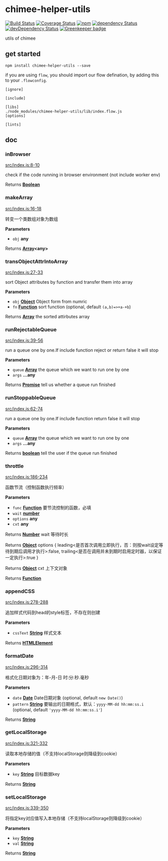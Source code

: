 # chimee-helper-utils

[![Build Status](https://img.shields.io/travis/Chimeejs/chimee-helper-utils/master.svg?style=flat-square)](https://travis-ci.org/Chimeejs/chimee-helper-utils.svg?branch=master)
[![Coverage Status](https://img.shields.io/coveralls/Chimeejs/chimee-helper-utils/master.svg?style=flat-square)](https://coveralls.io/github/Chimeejs/chimee-helper-utils?branch=master)
[![npm](https://img.shields.io/npm/v/chimee-helper-utils.svg?colorB=brightgreen&style=flat-square)](https://www.npmjs.com/package/chimee-helper-utils)
[![dependency Status](https://david-dm.org/Chimeejs/chimee-helper-utils.svg)](https://david-dm.org/Chimeejs/chimee-helper-utils)
[![devDependency Status](https://david-dm.org/Chimeejs/chimee-helper-utils/dev-status.svg)](https://david-dm.org/Chimeejs/chimee-helper-utils?type=dev) [![Greenkeeper badge](https://badges.greenkeeper.io/Chimeejs/chimee-helper-utils.svg)](https://greenkeeper.io/)

utils of chimee

## get started

```shell
npm install chimee-helper-utils --save
```

if you are using `flow`, you should import our flow defination, by adding this to your `.flowconfig`.

    [ignore]

    [include]

    [libs]
    ./node_modules/chimee-helper-utils/lib/index.flow.js
    [options]

    [lints]

## doc

<!-- Generated by documentation.js. Update this documentation by updating the source code. -->

### inBrowser

[src/index.js:8-10](https://github.com/Chimeejs/chimee-helper-utils/blob/bbecaf917f2d9b21704bfae1a25ebe4a10383200/src/index.js#L8-L10 "Source code on GitHub")

check if the code running in browser environment (not include worker env)

Returns **[Boolean](https://developer.mozilla.org/en-US/docs/Web/JavaScript/Reference/Global_Objects/Boolean)** 

### makeArray

[src/index.js:16-18](https://github.com/Chimeejs/chimee-helper-utils/blob/bbecaf917f2d9b21704bfae1a25ebe4a10383200/src/index.js#L16-L18 "Source code on GitHub")

转变一个类数组对象为数组

**Parameters**

-   `obj` **any** 

Returns **[Array](https://developer.mozilla.org/en-US/docs/Web/JavaScript/Reference/Global_Objects/Array)&lt;any>** 

### transObjectAttrIntoArray

[src/index.js:27-33](https://github.com/Chimeejs/chimee-helper-utils/blob/bbecaf917f2d9b21704bfae1a25ebe4a10383200/src/index.js#L27-L33 "Source code on GitHub")

sort Object attributes by function
and transfer them into array

**Parameters**

-   `obj` **[Object](https://developer.mozilla.org/en-US/docs/Web/JavaScript/Reference/Global_Objects/Object)** Object form from numric
-   `fn` **[Function](https://developer.mozilla.org/en-US/docs/Web/JavaScript/Reference/Statements/function)** sort function (optional, default `(a,b)=>+a-+b`)

Returns **[Array](https://developer.mozilla.org/en-US/docs/Web/JavaScript/Reference/Global_Objects/Array)** the sorted attirbutes array

### runRejectableQueue

[src/index.js:39-56](https://github.com/Chimeejs/chimee-helper-utils/blob/bbecaf917f2d9b21704bfae1a25ebe4a10383200/src/index.js#L39-L56 "Source code on GitHub")

run a queue one by one.If include function reject or return false it will stop

**Parameters**

-   `queue` **[Array](https://developer.mozilla.org/en-US/docs/Web/JavaScript/Reference/Global_Objects/Array)** the queue which we want to run one by one
-   `args` **...any** 

Returns **[Promise](https://developer.mozilla.org/en-US/docs/Web/JavaScript/Reference/Global_Objects/Promise)** tell us whether a queue run finished

### runStoppableQueue

[src/index.js:62-74](https://github.com/Chimeejs/chimee-helper-utils/blob/bbecaf917f2d9b21704bfae1a25ebe4a10383200/src/index.js#L62-L74 "Source code on GitHub")

run a queue one by one.If include function return false it will stop

**Parameters**

-   `queue` **[Array](https://developer.mozilla.org/en-US/docs/Web/JavaScript/Reference/Global_Objects/Array)** the queue which we want to run one by one
-   `args` **...any** 

Returns **[boolean](https://developer.mozilla.org/en-US/docs/Web/JavaScript/Reference/Global_Objects/Boolean)** tell the user if the queue run finished

### throttle

[src/index.js:186-234](https://github.com/Chimeejs/chimee-helper-utils/blob/bbecaf917f2d9b21704bfae1a25ebe4a10383200/src/index.js#L186-L234 "Source code on GitHub")

函数节流（控制函数执行频率）

**Parameters**

-   `func` **[Function](https://developer.mozilla.org/en-US/docs/Web/JavaScript/Reference/Statements/function)** 要节流控制的函数，必填
-   `wait` **[number](https://developer.mozilla.org/en-US/docs/Web/JavaScript/Reference/Global_Objects/Number)** 
-   `options` **any** 
-   `cxt` **any** 

Returns **[Number](https://developer.mozilla.org/en-US/docs/Web/JavaScript/Reference/Global_Objects/Number)** wait 等待时长

Returns **[Object](https://developer.mozilla.org/en-US/docs/Web/JavaScript/Reference/Global_Objects/Object)** options {
                     leading&lt;是否首次调用立即执行，否：则按wait设定等待到期后调用才执行>:false,
                     trailing&lt;是否在调用并未到期时启用定时器，以保证一定执行>:true
                   }

Returns **[Object](https://developer.mozilla.org/en-US/docs/Web/JavaScript/Reference/Global_Objects/Object)** cxt 上下文对象

Returns **[Function](https://developer.mozilla.org/en-US/docs/Web/JavaScript/Reference/Statements/function)** 

### appendCSS

[src/index.js:278-288](https://github.com/Chimeejs/chimee-helper-utils/blob/bbecaf917f2d9b21704bfae1a25ebe4a10383200/src/index.js#L278-L288 "Source code on GitHub")

追加样式代码到head的style标签，不存在则创建

**Parameters**

-   `cssText` **[String](https://developer.mozilla.org/en-US/docs/Web/JavaScript/Reference/Global_Objects/String)** 样式文本

Returns **[HTMLElement](https://developer.mozilla.org/en-US/docs/Web/HTML/Element)** 

### formatDate

[src/index.js:296-314](https://github.com/Chimeejs/chimee-helper-utils/blob/bbecaf917f2d9b21704bfae1a25ebe4a10383200/src/index.js#L296-L314 "Source code on GitHub")

格式化日期对象为：年-月-日 时:分:秒.毫秒

**Parameters**

-   `date` **[Date](https://developer.mozilla.org/en-US/docs/Web/JavaScript/Reference/Global_Objects/Date)** Date日期对象 (optional, default `new Date()`)
-   `pattern` **[String](https://developer.mozilla.org/en-US/docs/Web/JavaScript/Reference/Global_Objects/String)** 要输出的日期格式，默认：`yyyy-MM-dd hh:mm:ss.i` (optional, default `'yyyy-MM-dd hh:mm:ss.i'`)

Returns **[String](https://developer.mozilla.org/en-US/docs/Web/JavaScript/Reference/Global_Objects/String)** 

### getLocalStorage

[src/index.js:321-332](https://github.com/Chimeejs/chimee-helper-utils/blob/bbecaf917f2d9b21704bfae1a25ebe4a10383200/src/index.js#L321-L332 "Source code on GitHub")

读取本地存储的值（不支持localStorage则降级到cookie）

**Parameters**

-   `key` **[String](https://developer.mozilla.org/en-US/docs/Web/JavaScript/Reference/Global_Objects/String)** 目标数据key

Returns **[String](https://developer.mozilla.org/en-US/docs/Web/JavaScript/Reference/Global_Objects/String)** 

### setLocalStorage

[src/index.js:339-350](https://github.com/Chimeejs/chimee-helper-utils/blob/bbecaf917f2d9b21704bfae1a25ebe4a10383200/src/index.js#L339-L350 "Source code on GitHub")

将指定key对应值写入本地存储（不支持localStorage则降级到cookie）

**Parameters**

-   `key` **[String](https://developer.mozilla.org/en-US/docs/Web/JavaScript/Reference/Global_Objects/String)** 
-   `val` **[String](https://developer.mozilla.org/en-US/docs/Web/JavaScript/Reference/Global_Objects/String)** 

Returns **[String](https://developer.mozilla.org/en-US/docs/Web/JavaScript/Reference/Global_Objects/String)** 
